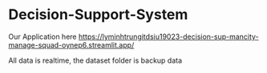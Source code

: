# Decision-Support-System
Our Application here
https://lyminhtrungitdsiu19023-decision-sup-mancity-manage-squad-oynep6.streamlit.app/ 

All data is realtime, the dataset folder is backup data
